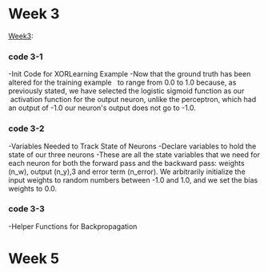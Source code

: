 # Week 3
   [Week3](https://github.com/ImAli0/ImAli/blob/main/week3/Intro.ipynb):
### code 3-1
-Init Code for XORLearning Example 
-Now that the ground truth has been altered for the training example 
 to range from 0.0 to 1.0 because, as previously stated, we have selected the logistic sigmoid function as our 
 activation function for the output neuron, unlike the perceptron, which had an output of -1.0 our neuron's output does not go to -1.0.

### code 3-2
 -Variables Needed to Track State of Neurons
 -Declare variables to hold the state of our three
  neurons
 -These are all the state variables that we need for each neuron for both the
  forward pass and the backward pass: weights (n_w), output (n_y),3 and
  error term (n_error). We arbitrarily initialize the input weights to random
  numbers between -1.0 and 1.0, and we set the bias weights to 0.0.
### code 3-3
-Helper Functions for Backpropagation
 
# Week 5
  

